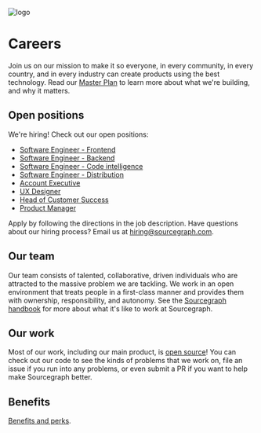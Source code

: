 ![logo](https://sourcegraph.com/.assets/img/sourcegraph-light-head-logo.svg)

# Careers

Join us on our mission to make it so everyone, in every community, in every country, and in every industry can create products using the best technology. Read our [Master Plan](https://about.sourcegraph.com/plan) to learn more about what we're building, and why it matters.

## Open positions

We're hiring! Check out our open positions:

- [Software Engineer - Frontend](job-descriptions/software-engineer-frontend.md)
- [Software Engineer - Backend](job-descriptions/software-engineer-backend.md)
- [Software Engineer - Code intelligence](job-descriptions/software-engineer-code-intelligence.md)
- [Software Engineer - Distribution](job-descriptions/software-engineer-distribution.md)
- [Account Executive](https://github.com/sourcegraph/careers/blob/master/job-descriptions/account-executive.md)
- [UX Designer](https://github.com/sourcegraph/careers/blob/master/job-descriptions/ux-designer.md)
- [Head of Customer Success](https://github.com/sourcegraph/careers/blob/master/job-descriptions/head-of-customer-success.md)
- [Product Manager](https://github.com/sourcegraph/careers/blob/master/job-descriptions/product-manager.md)

Apply by following the directions in the job description. Have questions about our hiring process? Email us at hiring@sourcegraph.com.

## Our team

Our team consists of talented, collaborative, driven individuals who are attracted to the massive problem we are tackling. We work in an open environment that treats people in a first-class manner and provides them with ownership, responsibility, and autonomy. See the [Sourcegraph handbook](https://about.sourcegraph.com/handbook) for more about what it's like to work at Sourcegraph.

## Our work

Most of our work, including our main product, is [open source](https://github.com/sourcegraph)! You can check out our code to see the kinds of problems that we work on, file an issue if you run into any problems, or even submit a PR if you want to help make Sourcegraph better.

## Benefits

[Benefits and perks](https://about.sourcegraph.com/handbook/people-ops/benefits-and-perks).
